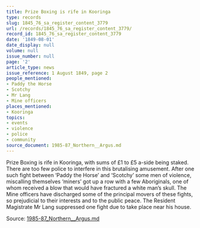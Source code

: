 ```yaml
---
title: Prize Boxing is rife in Kooringa
type: records
slug: 1845_76_sa_register_content_3779
url: /records/1845_76_sa_register_content_3779/
record_id: 1845_76_sa_register_content_3779
date: '1849-08-01'
date_display: null
volume: null
issue_number: null
page: '2'
article_type: news
issue_reference: 1 August 1849, page 2
people_mentioned:
- Paddy the Horse
- Scotchy
- Mr Lang
- Mine officers
places_mentioned:
- Kooringa
topics:
- events
- violence
- police
- community
source_document: 1985-87_Northern__Argus.md
---
```


Prize Boxing is rife in Kooringa, with sums of £1 to £5 a-side being staked.  There are too few police to interfere in this brutalising amusement. After one such fight between ‘Paddy the Horse’ and ‘Scotchy’ some men of violence, miscalling themselves ‘miners’ got up a row with a few Aboriginals, one of whom received a blow that would have fractured a white man’s skull.  The Mine officers have discharged some of the principal movers of these fights, so prejudicial to their interests and to the public peace.  The Resident Magistrate Mr Lang suppressed one fight due to take place near his house.

Source: [1985-87_Northern__Argus.md](/downloads/markdown/1985-87_Northern__Argus.md)
